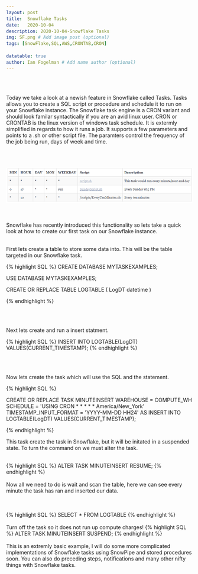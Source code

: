 ```yaml
---
layout: post
title:  Snowflake Tasks
date:   2020-10-04
description: 2020-10-04-Snowflake Tasks
img: SF.png # Add image post (optional)
tags: [SnowFlake,SQL,AWS,CRONTAB,CRON]

datatable: true
author: Ian Fogelman # Add name author (optional)
---
```


<meta property="og:title" content="Snowflake tasks">
<meta property="og:description" content="A blog by Ian Fogelman.">
<meta property="og:image" content="https://repository-images.githubusercontent.com/190807493/a3610e80-bed1-11e9-87ac-2a4f0aa3b2ee">
<meta property="og:url" content="https://repository-images.githubusercontent.com/190807493/a3610e80-bed1-11e9-87ac-2a4f0aa3b2ee">

<br>
<br>

Today we take a look at a newish feature in Snowflake called Tasks.
Tasks allows you to create a SQL script or procedure and schedule it to run on your Snowflake instance.
The Snowflake task engine is a CRON variant and should look familar syntactically if you are an avid linux user.
CRON or CRONTAB is the linux version of windows task schedule. It is extermly simplified in regards to how it runs a job. It supports a few parameters and points to a .sh or other script file. The paramters control the frequency of the job being run, days of week and time.

<br>
<br>

![Model Results](/assets/img/CronMeta.PNG)

<br>
<br>
Snowflake has recently introduced this functionality so lets take a quick look at how to create our first task on our Snowflake instance.


<br>
<br>

First lets create a table to store some data into. This will be the table targeted in our Snowflake task.

{% highlight SQL %}
CREATE DATABASE MYTASKEXAMPLES;

USE DATABASE MYTASKEXAMPLES;

CREATE OR REPLACE TABLE LOGTABLE
(
LogDT datetime
)

{% endhighlight %}

<br>
<br>

Next lets create and run a insert statment.

{% highlight SQL %}
INSERT INTO LOGTABLE(LogDT) VALUES(CURRENT_TIMESTAMP);
{% endhighlight %}

<br>
<br>

Now lets create the task which will use the SQL and the statement.

{% highlight SQL %}

CREATE OR REPLACE TASK MINUTEINSERT
  WAREHOUSE = COMPUTE_WH
  SCHEDULE = 'USING CRON * * * * * America/New_York'
  TIMESTAMP_INPUT_FORMAT = 'YYYY-MM-DD HH24'
AS
INSERT INTO LOGTABLE(LogDT) VALUES(CURRENT_TIMESTAMP);

{% endhighlight %}

This task create the task in Snowflake, but it will be initated in a suspended state. To turn the command on we must alter the task.
<br>
<br>

{% highlight SQL %}
ALTER TASK MINUTEINSERT RESUME;
{% endhighlight %}
<br>
<br>
Now all we need to do is wait and scan the table, here we can see every minute the task has ran and inserted our data.

<br>
<br>
{% highlight SQL %}
SELECT * FROM LOGTABLE
{% endhighlight %}
<br>
<br>
Turn off the task so it does not run up compute charges!
{% highlight SQL %}
ALTER TASK MINUTEINSERT SUSPEND; 
{% endhighlight %}
<br>
<br>
This is an extremly basic example, I will do some more complicated implementations of Snowflake tasks using SnowPipe and stored procedures soon. 
You can also do preceding steps, notifications and many other nifty things with Snowflake tasks.

